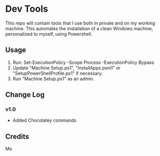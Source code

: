 # Dev Tools

This repo will contain tools that I use both in private and on my working machine.
This automates the installation of a clean Windows machine, personalized to myself, using Powershell.

## Usage

1. Run: Set-ExecutionPolicy -Scope Process -ExecutionPolicy Bypass
2. Update "Machine Setup.ps1", "InstallApps.psm1" or "SetupPowerShellProfile.ps1" if necessary.
3. Run "Machine Setup.ps1" as an admin.

## Change Log

### v1.0
- Added Chocolatey commands

## Credits

Me